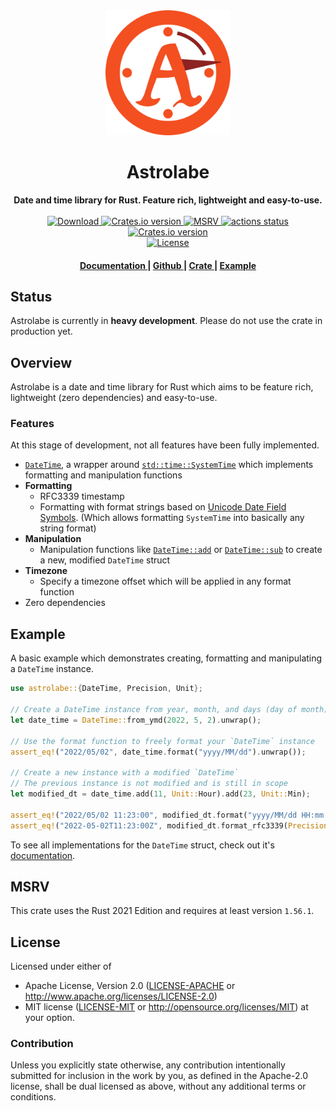<div align="center"> <img src="https://raw.githubusercontent.com/giyomoon/astrolabe/main/assets/logo.svg" width=200 /></div>
<h1 align="center">Astrolabe</h1>
<div align="center">
 <strong>
  Date and time library for Rust. Feature rich, lightweight and easy-to-use.
 </strong>
</div>

<br />

<div align="center">
  <!-- Downloads -->
  <a href="https://crates.io/crates/astrolabe" target="_blank">
    <img src="https://img.shields.io/crates/d/astrolabe.svg?style=flat"
      alt="Download" />
  </a>
  <!-- Version -->
  <a href="https://crates.io/crates/astrolabe" target="_blank">
    <img src="https://img.shields.io/crates/v/astrolabe.svg?style=flat"
    alt="Crates.io version" />
  </a>
  <!-- MSRV -->
  <a href="https://github.com/rust-lang/rust/releases/tag/1.56.1" target="_blank">
    <img src="https://img.shields.io/badge/MSRV-1.56.1-fa6733.svg?style=flat"
    alt="MSRV" />
  </a>
  <!-- Github Actions -->
  <a href = "https://github.com/giyomoon/astrolabe/actions">
    <img src="https://img.shields.io/github/workflow/status/giyomoon/astrolabe/checks/main?style=flat" alt="actions status" />
  </a>
  <!-- Dependencies -->
  <a href="https://deps.rs/repo/github/giyomoon/astrolabe" target="_blank">
    <img src="https://deps.rs/repo/github/giyomoon/astrolabe/status.svg?style=flat"
    alt="Crates.io version" />
  </a>
  <br/>
  <!-- License -->
  <a href="https://github.com/giyomoon/astrolabe#License" target="_blank">
    <img src="https://img.shields.io/badge/License-APACHE--2.0%2FMIT-blue?style=flat" alt="License">
  </a>
</div>

<div align="center">
  <h4>
    <a href="https://docs.rs/astrolabe" target="_blank">
      Documentation
    </a>
    <span> | </span>
    <a href="https://github.com/giyomoon/astrolabe" target="_blank">
      Github
    </a>
    <span> | </span>
    <a href="https://crates.io/crates/astrolabe" target="_blank">
      Crate
    </a>
    <span> | </span>
    <a href="#example">
      Example
    </a>
  </h4>
</div>

## Status
Astrolabe is currently in **heavy development**. Please do not use the crate in production yet.

## Overview
Astrolabe is a date and time library for Rust which aims to be feature rich, lightweight (zero dependencies) and easy-to-use.

### Features
At this stage of development, not all features have been fully implemented.
* [`DateTime`](https://docs.rs/astrolabe/latest/astrolabe/struct.DateTime.html), a wrapper around [`std::time::SystemTime`](https://doc.rust-lang.org/std/time/struct.SystemTime.html) which implements formatting and manipulation functions
* **Formatting**
  * RFC3339 timestamp
  * Formatting with format strings based on [Unicode Date Field Symbols](https://www.unicode.org/reports/tr35/tr35-dates.html#Date_Field_Symbol_Table). (Which allows formatting `SystemTime` into basically any string format)
* **Manipulation**
  * Manipulation functions like [`DateTime::add`](https://docs.rs/astrolabe/latest/astrolabe/struct.DateTime.html#method.add) or [`DateTime::sub`](https://docs.rs/astrolabe/latest/astrolabe/struct.DateTime.html#method.sub) to create a new, modified `DateTime` struct
* **Timezone**
  * Specify a timezone offset which will be applied in any format function
* Zero dependencies

## Example
A basic example which demonstrates creating, formatting and manipulating a `DateTime` instance.

```rust
use astrolabe::{DateTime, Precision, Unit};

// Create a DateTime instance from year, month, and days (day of month)
let date_time = DateTime::from_ymd(2022, 5, 2).unwrap();

// Use the format function to freely format your `DateTime` instance
assert_eq!("2022/05/02", date_time.format("yyyy/MM/dd").unwrap());

// Create a new instance with a modified `DateTime`
// The previous instance is not modified and is still in scope
let modified_dt = date_time.add(11, Unit::Hour).add(23, Unit::Min);

assert_eq!("2022/05/02 11:23:00", modified_dt.format("yyyy/MM/dd HH:mm:ss").unwrap());
assert_eq!("2022-05-02T11:23:00Z", modified_dt.format_rfc3339(Precision::Seconds));
```
To see all implementations for the `DateTime` struct, check out it's [documentation](https://docs.rs/astrolabe/latest/astrolabe/struct.DateTime.html).

## MSRV
This crate uses the Rust 2021 Edition and requires at least version `1.56.1`.

## License
Licensed under either of
 * Apache License, Version 2.0 ([LICENSE-APACHE](LICENSE-APACHE) or http://www.apache.org/licenses/LICENSE-2.0)
 * MIT license ([LICENSE-MIT](LICENSE-MIT) or http://opensource.org/licenses/MIT)
at your option.

### Contribution
Unless you explicitly state otherwise, any contribution intentionally submitted
for inclusion in the work by you, as defined in the Apache-2.0 license, shall be dual licensed as above, without any
additional terms or conditions.
